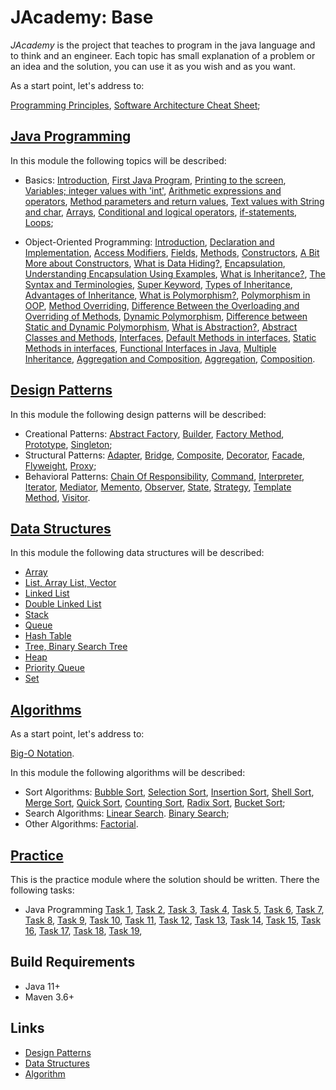# JAcademy: Base

<i>JAcademy</i> is the project that teaches to program in the java language and to think and an engineer.
Each topic has small explanation of a problem or an idea and the solution, you can use it as you wish and as you want.

As a start point, let's address to:

[Programming Principles](doc/principles.md "Programming Principles"),
[Software Architecture Cheat Sheet](doc/sa-cheat-sheet.md "Software Architecture Cheat Sheet");

## [Java Programming](java-programming/README.md "The java programming chapter")

In this module the following topics will be described:

* Basics:
[Introduction](java-programming/doc/basics/introduction.md "Introduction"),
[First Java Program](java-programming/doc/basics/first-program.md "First Java Program"),
[Printing to the screen](java-programming/doc/basics/screen-printing.md "Printing to the screen"),
[Variables; integer values with 'int'](java-programming/doc/basics/variables.md "Variables; integer values with 'int'"),
[Arithmetic expressions and operators](java-programming/doc/basics/arithmetic-exp-op.md "Arithmetic expressions and operators"),
[Method parameters and return values](java-programming/doc/basics/method-params.md "Method parameters and return values"),
[Text values with String and char](java-programming/doc/basics/string-chart.md "Text values with String and char"),
[Arrays](java-programming/doc/basics/arrays.md "Arrays"),
[Conditional and logical operators](java-programming/doc/basics/cond-log-op.md "Conditional and logical operators"),
[if-statements](java-programming/doc/basics/if-state.md "if-statements"),
[Loops](java-programming/doc/basics/loops.md "Loops");

* Object-Oriented Programming:
[Introduction](java-programming/doc/oop/introduction.md "Introduction to Classes"),
[Declaration and Implementation](java-programming/doc/oop/decl-impl.md "Declaration and Implementation"),
[Access Modifiers](java-programming/doc/oop/modifiers.md "Access Modifiers"),
[Fields](java-programming/doc/oop/fields.md "Fields"),
[Methods](java-programming/doc/oop/methods.md "Methods"),
[Constructors](java-programming/doc/oop/constructors.md "Constructors"),
[A Bit More about Constructors](java-programming/doc/oop/constructors-more.md "A Bit More about Constructors"),
[What is Data Hiding?](java-programming/doc/oop/data-hiding.md "What is Data Hiding?"),
[Encapsulation](java-programming/doc/oop/encapsulation.md "Encapsulation"),
[Understanding Encapsulation Using Examples](java-programming/doc/oop/encap-understanding.md 
  "Understanding Encapsulation Using Examples"),
[What is Inheritance?](java-programming/doc/oop/inheritance.md "What is Inheritance?"),
[The Syntax and Terminologies](java-programming/doc/oop/syntax-term.md "The Syntax and Terminologies"),
[Super Keyword](java-programming/doc/oop/super-keyword.md "Super Keyword"),
[Types of Inheritance](java-programming/doc/oop/types-inheritance.md "Types of Inheritance"),
[Advantages of Inheritance](java-programming/doc/oop/adv-inheritance.md "Advantages of Inheritance"),
[What is Polymorphism?](java-programming/doc/oop/polymorphism.md "What is Polymorphism?"),
[Polymorphism in OOP](java-programming/doc/oop/polymorphism-oop.md "Polymorphism in OOP"),
[Method Overriding](java-programming/doc/oop/method-overriding.md "Method Overriding"),
[Difference Between the Overloading and Overriding of Methods](java-programming/doc/oop/overload-override.md
    "Difference Between the Overloading and Overriding of Methods"),
[Dynamic Polymorphism](java-programming/doc/oop/polymorph-dyn.md "Dynamic Polymorphism"),
[Difference between Static and Dynamic Polymorphism](java-programming/doc/oop/stat-dyn-polymorph.md
    "Difference between Static and Dynamic Polymorphism"),
[What is Abstraction?](java-programming/doc/oop/abstraction.md "What is Abstraction?"),
[Abstract Classes and Methods](java-programming/doc/oop/abstract-class-method.md "Abstract Classes and Methods"),
[Interfaces](java-programming/doc/oop/interfaces.md "Interfaces"),
[Default Methods in interfaces](java-programming/doc/oop/def-method-interface.md "Default Methods in interfaces"),
[Static Methods in interfaces](java-programming/doc/oop/stat-method-interface.md "Static Methods in interfaces"),
[Functional Interfaces in Java](java-programming/doc/oop/func-interface.md "Functional Interfaces in Java"),
[Multiple Inheritance](java-programming/doc/oop/mult-inheritance.md "Multiple Inheritance"),
[Aggregation and Composition](java-programming/doc/oop/aggreg-comp.md "Aggregation and Composition"),
[Aggregation](java-programming/doc/oop/aggregation.md "Aggregation"),
[Composition](java-programming/doc/oop/composition.md "Composition").

## [Design Patterns](design-patterns/README.md "The design patterns chapter")

In this module the following design patterns will be described:

* Creational Patterns: 
[Abstract Factory](design-patterns/doc/abstract-factory.md "The abstract factory chapter"), 
[Builder](design-patterns/doc/builder.md "The builder chapter"), 
[Factory Method](design-patterns/doc/factory-method.md "The factory method chapter"), 
[Prototype](design-patterns/doc/prototype.md "The prototype chapter"), 
[Singleton](design-patterns/doc/singleton.md "The singleton chapter"); 
* Structural Patterns: 
[Adapter](design-patterns/doc/adapter.md "The adapter chapter"), 
[Bridge](design-patterns/doc/bridge.md "The bridge chapter"), 
[Composite](design-patterns/doc/composite.md "The composite chapter"), 
[Decorator](design-patterns/doc/decorator.md "The decorator chapter"), 
[Facade](design-patterns/doc/facade.md "The facade chapter"), 
[Flyweight](design-patterns/doc/flyweight.md "The flyweight chapter"), 
[Proxy](design-patterns/doc/proxy.md "The proxy chapter"); 
* Behavioral Patterns: 
[Chain Of Responsibility](design-patterns/doc/chain-of-responsibility.md "The chain of responsibility chapter"), 
[Command](design-patterns/doc/command.md "The command chapter"), 
[Interpreter](design-patterns/doc/interpreter.md "The interpreter chapter"), 
[Iterator](design-patterns/doc/iterator.md "The iterator chapter"), 
[Mediator](design-patterns/doc/mediator.md "The mediator chapter"),
[Memento](design-patterns/doc/memento.md "The memento chapter"), 
[Observer](design-patterns/doc/observer.md "The observer chapter"), 
[State](design-patterns/doc/state.md "The state chapter"),
[Strategy](design-patterns/doc/strategy.md "The strategy chapter"), 
[Template Method](design-patterns/doc/template-method.md "The template method chapter"), 
[Visitor](design-patterns/doc/visitor.md "The visitor chapter").

## [Data Structures](data-structures/README.md "The data structures chapter")

In this module the following data structures will be described:

* [Array](data-structures/doc/array.md "The array chapter")
* [List, Array List, Vector](data-structures/doc/list-array-list-vector.md "The list, array list, vector chapter")
* [Linked List](data-structures/doc/linked-list.md "The linked list chapter")
* [Double Linked List](data-structures/doc/double-linked-list.md "The double linked list chapter")
* [Stack](data-structures/doc/stack.md "The stack chapter")
* [Queue](data-structures/doc/queue.md "The queue chapter")
* [Hash Table](data-structures/doc/hash-table.md "The hash table chapter")
* [Tree, Binary Search Tree](data-structures/doc/tree-binary-search-tree.md "The tree, binary search tree chapter")
* [Heap](data-structures/doc/heap.md "The heap chapter")
* [Priority Queue](data-structures/doc/priority-queue.md "The priority queue chapter")
* [Set](data-structures/doc/set.md "The set chapter")

## [Algorithms](algorithms/README.md "The algorithms chapter")

As a start point, let's address to:

[Big-O Notation](algorithms/doc/big-o-notation.md "Big-O Notation").

In this module the following algorithms will be described:

* Sort Algorithms: 
[Bubble Sort](algorithms/doc/bubble-sort.md "The bubble sort chapter"),
[Selection Sort](algorithms/doc/selection-sort.md "The selection sort chapter"),
[Insertion Sort](algorithms/doc/insertion-sort.md "The insertion sort chapter"),
[Shell Sort](algorithms/doc/shell-sort.md "The shell sort chapter"),
[Merge Sort](algorithms/doc/merge-sort.md "The merge sort chapter"),
[Quick Sort](algorithms/doc/quick-sort.md "The quick sort chapter"),
[Counting Sort](algorithms/doc/counting-sort.md "The counting sort chapter"),
[Radix Sort](algorithms/doc/radix-sort.md "The radix sort chapter"),
[Bucket Sort](algorithms/doc/bucket-sort.md "The bucket sort chapter");
* Search Algorithms:
[Linear Search](algorithms/doc/linear-search.md "The linear search chapter").
[Binary Search](algorithms/doc/binary-search.md "The binary search chapter");
* Other Algorithms:
[Factorial](algorithms/doc/factorial.md "The factorial chapter").

## [Practice](practice/README.md "The practice chapter")

This is the practice module where the solution should be written. There the following tasks:

* Java Programming
[Task 1](practice/doc/basics/task1.md "Task 1"),
[Task 2](practice/doc/basics/task2.md "Task 2"),
[Task 3](practice/doc/basics/task3.md "Task 3"),
[Task 4](practice/doc/basics/task4.md "Task 4"),
[Task 5](practice/doc/basics/task5.md "Task 5"), 
[Task 6](practice/doc/basics/task6.md "Task 6"),
[Task 7](practice/doc/basics/task7.md "Task 7"),
[Task 8](practice/doc/oop/task8.md "Task 8"),
[Task 9](practice/doc/oop/task9.md "Task 9"),
[Task 10](practice/doc/oop/task10.md "Task 10"),
[Task 11](practice/doc/oop/task11.md "Task 11"),
[Task 12](practice/doc/oop/task12.md "Task 12"),
[Task 13](practice/doc/oop/task13.md "Task 13"),
[Task 14](practice/doc/recursion/task14.md "Task 14"),
[Task 15](practice/doc/recursion/task15.md "Task 15"),
[Task 16](practice/doc/recursion/task16.md "Task 16"),
[Task 17](practice/doc/recursion/task17.md "Task 17"),
[Task 18](practice/doc/recursion/task18.md "Task 18"),
[Task 19](practice/doc/data-structures/task19.md "Task 19"),

## Build Requirements

* Java 11+
* Maven 3.6+

## Links

* [Design Patterns](https://en.wikipedia.org/wiki/Design_Patterns "Design patterns in Wikipedia")
* [Data Structures](https://en.wikipedia.org/wiki/List_of_data_structures "Data structures in Wikipedia") 
* [Algorithm](https://en.wikipedia.org/wiki/Algorithm "Algorithm in Wikipedia") 
